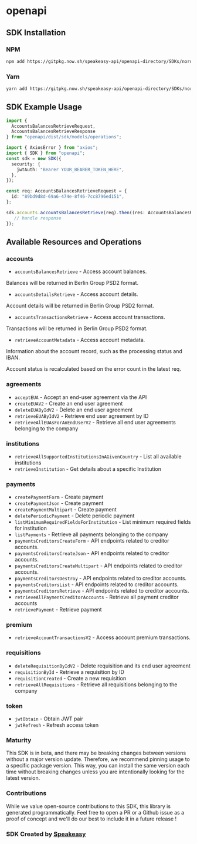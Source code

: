 # openapi

<!-- Start SDK Installation -->
## SDK Installation

### NPM

```bash
npm add https://gitpkg.now.sh/speakeasy-api/openapi-directory/SDKs/nordigen.com/2.0 (v2)/typescript
```

### Yarn

```bash
yarn add https://gitpkg.now.sh/speakeasy-api/openapi-directory/SDKs/nordigen.com/2.0 (v2)/typescript
```
<!-- End SDK Installation -->

## SDK Example Usage
<!-- Start SDK Example Usage -->
```typescript
import {
  AccountsBalancesRetrieveRequest,
  AccountsBalancesRetrieveResponse
} from "openapi/dist/sdk/models/operations";

import { AxiosError } from "axios";
import { SDK } from "openapi";
const sdk = new SDK({
  security: {
    jwtAuth: "Bearer YOUR_BEARER_TOKEN_HERE",
  },
});

const req: AccountsBalancesRetrieveRequest = {
  id: "89bd9d8d-69a6-474e-8f46-7cc8796ed151",
};

sdk.accounts.accountsBalancesRetrieve(req).then((res: AccountsBalancesRetrieveResponse | AxiosError) => {
   // handle response
});
```
<!-- End SDK Example Usage -->

<!-- Start SDK Available Operations -->
## Available Resources and Operations


### accounts

* `accountsBalancesRetrieve` - Access account balances.

Balances will be returned in Berlin Group PSD2 format.
* `accountsDetailsRetrieve` - Access account details.

Account details will be returned in Berlin Group PSD2 format.
* `accountsTransactionsRetrieve` - Access account transactions.

Transactions will be returned in Berlin Group PSD2 format.
* `retrieveAccountMetadata` - Access account metadata.

Information about the account record, such as the processing status and IBAN.

Account status is recalculated based on the error count in the latest req.

### agreements

* `acceptEUA` - Accept an end-user agreement via the API
* `createEUAV2` - Create an end user agreement
* `deleteEUAByIdV2` - Delete an end user agreement
* `retrieveEUAByIdV2` - Retrieve end user agreement by ID
* `retrieveAllEUAsForAnEndUserV2` - Retrieve all end user agreements belonging to the company

### institutions

* `retrieveAllSupportedInstitutionsInAGivenCountry` - List all available institutions
* `retrieveInstitution` - Get details about a specific Institution

### payments

* `createPaymentForm` - Create payment
* `createPaymentJson` - Create payment
* `createPaymentMultipart` - Create payment
* `deletePeriodicPayment` - Delete periodic payment
* `listMinimumRequiredFieldsForInstitution` - List minimum required fields for institution
* `listPayments` - Retrieve all payments belonging to the company
* `paymentsCreditorsCreateForm` - API endpoints related to creditor accounts.
* `paymentsCreditorsCreateJson` - API endpoints related to creditor accounts.
* `paymentsCreditorsCreateMultipart` - API endpoints related to creditor accounts.
* `paymentsCreditorsDestroy` - API endpoints related to creditor accounts.
* `paymentsCreditorsList` - API endpoints related to creditor accounts.
* `paymentsCreditorsRetrieve` - API endpoints related to creditor accounts.
* `retrieveAllPaymentCreditorAccounts` - Retrieve all payment creditor accounts
* `retrievePayment` - Retrieve payment

### premium

* `retrieveAccountTransactionsV2` - Access account premium transactions.

### requisitions

* `deleteRequisitionByIdV2` - Delete requisition and its end user agreement
* `requisitionById` - Retrieve a requisition by ID
* `requisitionCreated` - Create a new requisition
* `retrieveAllRequisitions` - Retrieve all requisitions belonging to the company

### token

* `jwtObtain` - Obtain JWT pair
* `jwtRefresh` - Refresh access token
<!-- End SDK Available Operations -->

### Maturity

This SDK is in beta, and there may be breaking changes between versions without a major version update. Therefore, we recommend pinning usage
to a specific package version. This way, you can install the same version each time without breaking changes unless you are intentionally
looking for the latest version.

### Contributions

While we value open-source contributions to this SDK, this library is generated programmatically.
Feel free to open a PR or a Github issue as a proof of concept and we'll do our best to include it in a future release !

### SDK Created by [Speakeasy](https://docs.speakeasyapi.dev/docs/using-speakeasy/client-sdks)

